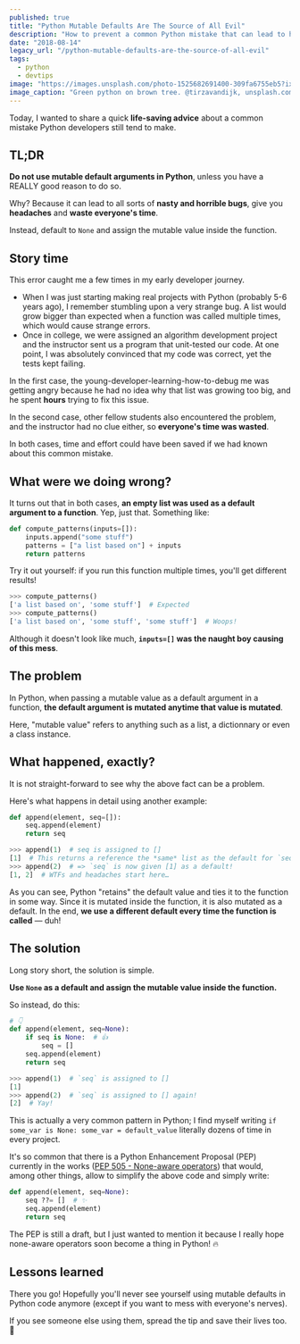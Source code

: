 ```yaml
---
published: true
title: "Python Mutable Defaults Are The Source of All Evil"
description: "How to prevent a common Python mistake that can lead to horrible bugs and waste everyone's time."
date: "2018-08-14"
legacy_url: "/python-mutable-defaults-are-the-source-of-all-evil"
tags:
  - python
  - devtips
image: "https://images.unsplash.com/photo-1525682691400-309fa6755eb5?ixlib=rb-0.3.5&ixid=eyJhcHBfaWQiOjEyMDd9&s=1da7cfdc7f8d55868e8278fcaaf2b1bb&auto=format&fit=crop&w=967&q=80"
image_caption: "Green python on brown tree. @tirzavandijk, unsplash.com"
---
```


Today, I wanted to share a quick **life-saving advice** about a common mistake Python developers still tend to make.

## TL;DR

**Do not use mutable default arguments in Python**, unless you have a REALLY good reason to do so.

Why? Because it can lead to all sorts of **nasty and horrible bugs**, give you **headaches** and **waste everyone's time**.

Instead, default to `None` and assign the mutable value inside the function.

## Story time

This error caught me a few times in my early developer journey.

- When I was just starting making real projects with Python (probably 5-6 years ago), I remember stumbling upon a very strange bug. A list would grow bigger than expected when a function was called multiple times, which would cause strange errors.
- Once in college, we were assigned an algorithm development project and the instructor sent us a program that unit-tested our code. At one point, I was absolutely convinced that my code was correct, yet the tests kept failing.

In the first case, the young-developer-learning-how-to-debug me was getting angry because he had no idea why that list was growing too big, and he spent **hours** trying to fix this issue.

In the second case, other fellow students also encountered the problem, and the instructor had no clue either, so **everyone's time was wasted**.

In both cases, time and effort could have been saved if we had known about this common mistake.

## What were we doing wrong?

It turns out that in both cases, **an empty list was used as a default argument to a function**. Yep, just that. Something like:

```python
def compute_patterns(inputs=[]):
    inputs.append("some stuff")
    patterns = ["a list based on"] + inputs
    return patterns
```

Try it out yourself: if you run this function multiple times, you'll get different results!

```python
>>> compute_patterns()
['a list based on', 'some stuff']  # Expected
>>> compute_patterns()
['a list based on', 'some stuff', 'some stuff']  # Woops!
```

Although it doesn't look like much, **`inputs=[]` was the naught boy causing of this mess**.

## The problem

In Python, when passing a mutable value as a default argument in a function, **the default argument is mutated anytime that value is mutated**.

Here, "mutable value" refers to anything such as a list, a dictionnary or even a class instance.

## What happened, exactly?

It is not straight-forward to see why the above fact can be a problem.

Here's what happens in detail using another example:

```python
def append(element, seq=[]):
    seq.append(element)
    return seq
```

```python
>>> append(1)  # seq is assigned to []
[1]  # This returns a reference the *same* list as the default for `seq`
>>> append(2)  # => `seq` is now given [1] as a default!
[1, 2]  # WTFs and headaches start here…
```

As you can see, Python "retains" the default value and ties it to the function in some way. Since it is mutated inside the function, it is also mutated as a default. In the end, **we use a different default every time the function is called** — duh!

## The solution

Long story short, the solution is simple.

**Use `None` as a default and assign the mutable value inside the function.**

So instead, do this:

```python
# 👇
def append(element, seq=None):
    if seq is None:  # 👍
        seq = []
    seq.append(element)
    return seq
```

```python
>>> append(1)  # `seq` is assigned to []
[1]
>>> append(2)  # `seq` is assigned to [] again!
[2]  # Yay!
```

This is actually a very common pattern in Python; I find myself writing `if some_var is None: some_var = default_value` literally dozens of time in every project.

It's so common that there is a Python Enhancement Proposal (PEP) currently in the works ([PEP 505 - None-aware operators](https://www.python.org/dev/peps/pep-0505/#syntax-and-semantics)) that would, among other things, allow to simplify the above code and simply write:

<!--exdown-skip-->
```python
def append(element, seq=None):
    seq ??= []  # ✨
    seq.append(element)
    return seq
```

The PEP is still a draft, but I just wanted to mention it because I really hope none-aware operators soon become a thing in Python! 🔥

## Lessons learned

There you go! Hopefully you'll never see yourself using mutable defaults in Python code anymore (except if you want to mess with everyone's nerves).

If you see someone else using them, spread the tip and save their lives too. 🙏